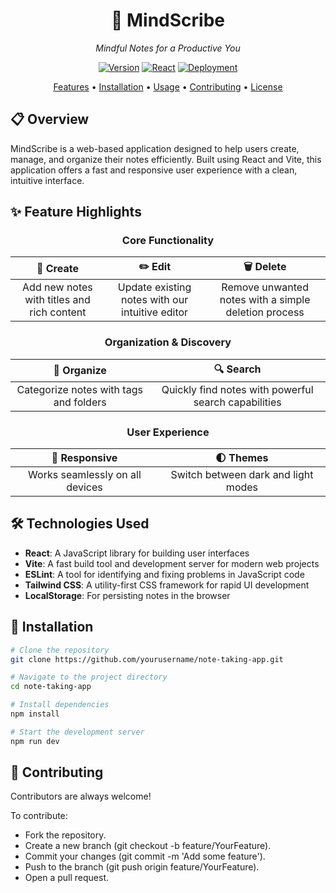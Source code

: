 <div align="center">

# 🧠 MindScribe 

*Mindful Notes for a Productive You*

[![Version](https://img.shields.io/badge/version-1.0.0-ff69b4.svg?style=for-the-badge)](https://github.com/HarshK213/MindScribe)
[![React](https://img.shields.io/badge/react-%5E18.0.0-61DAFB?style=for-the-badge&logo=react&logoColor=white)](https://reactjs.org/)
[![Deployment](https://img.shields.io/badge/deployment-live-success.svg?style=for-the-badge)](#)

[Features](#-features) • [Installation](#-installation) • [Usage](#-usage) • [Contributing](#-contributing) • [License](#-license)

</div>


## 📋 Overview

MindScribe is a web-based application designed to help users create, manage, and organize their notes efficiently. Built using React and Vite, this application offers a fast and responsive user experience with a clean, intuitive interface.


## ✨ Feature Highlights

<div align="center">

### Core Functionality

| 📝 **Create** | ✏️ **Edit** | 🗑️ **Delete** |
|:-------------:|:----------:|:-------------:|
| Add new notes with titles and rich content | Update existing notes with our intuitive editor | Remove unwanted notes with a simple deletion process |

### Organization & Discovery

| 📁 **Organize** | 🔍 **Search** |
|:---------------:|:-------------:|
| Categorize notes with tags and folders | Quickly find notes with powerful search capabilities |

### User Experience

| 📱 **Responsive** | 🌓 **Themes** |
|:-----------------:|:-------------:|
| Works seamlessly on all devices | Switch between dark and light modes |

</div>

## 🛠️ Technologies Used

- **React**: A JavaScript library for building user interfaces
- **Vite**: A fast build tool and development server for modern web projects
- **ESLint**: A tool for identifying and fixing problems in JavaScript code
- **Tailwind CSS**: A utility-first CSS framework for rapid UI development
- **LocalStorage**: For persisting notes in the browser



## 🚀 Installation

```bash
# Clone the repository
git clone https://github.com/yourusername/note-taking-app.git

# Navigate to the project directory
cd note-taking-app

# Install dependencies
npm install

# Start the development server
npm run dev

```

## 🤝 Contributing
Contributors are always welcome! 

To contribute:


- Fork the repository.
- Create a new branch (git checkout -b feature/YourFeature).
- Commit your changes (git commit -m 'Add some feature').
- Push to the branch (git push origin feature/YourFeature).
- Open a pull request.